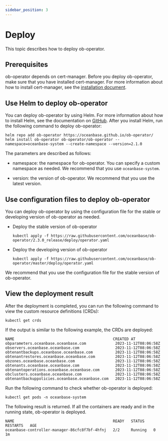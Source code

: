 ```yaml
---
sidebar_position: 3
---
```



# Deploy

This topic describes how to deploy ob-operator.

## Prerequisites

ob-operator depends on cert-manager. Before you deploy ob-operator, make sure that you have installed cert-manager. For more information about how to install cert-manager, see the [installation document](https://cert-manager.io/docs/installation/).

## Use Helm to deploy ob-operator

You can deploy ob-operator by using Helm. For more information about how to install Helm, see the documentation on [GitHub](https://github.com/helm/helm). After you install Helm, run the following command to deploy ob-operator:

```shell
helm repo add ob-operator https://oceanbase.github.io/ob-operator/
helm install ob-operator ob-operator/ob-operator --namespace=oceanbase-system --create-namespace --version=2.1.0
```

The parameters are described as follows:

* namespace: the namespace for ob-operator. You can specify a custom namespace as needed. We recommend that you use `oceanbase-system`.

* version: the version of ob-operator. We recommend that you use the latest version.

## Use configuration files to deploy ob-operator

You can deploy ob-operator by using the configuration file for the stable or developing version of ob-operator as needed.

* Deploy the stable version of ob-operator

   ```shell
   kubectl apply -f https://raw.githubusercontent.com/oceanbase/ob-operator/2.3.0_release/deploy/operator.yaml
   ```

* Deploy the developing version of ob-operator

   ```shell
   kubectl apply -f https://raw.githubusercontent.com/oceanbase/ob-operator/master/deploy/operator.yaml
   ```

We recommend that you use the configuration file for the stable version of ob-operator.

## View the deployment result

After the deployment is completed, you can run the following command to view the custom resource definitions (CRDs):

```shell
kubectl get crds
```

If the output is similar to the following example, the CRDs are deployed:

```shell
NAME                                            CREATED AT
obparameters.oceanbase.oceanbase.com             2023-11-12T08:06:58Z
observers.oceanbase.oceanbase.com                2023-11-12T08:06:58Z
obtenantbackups.oceanbase.oceanbase.com          2023-11-12T08:06:58Z
obtenantrestores.oceanbase.oceanbase.com         2023-11-12T08:06:58Z
obzones.oceanbase.oceanbase.com                  2023-11-12T08:06:58Z
obtenants.oceanbase.oceanbase.com                2023-11-12T08:06:58Z
obtenantoperations.oceanbase.oceanbase.com       2023-11-12T08:06:58Z
obclusters.oceanbase.oceanbase.com               2023-11-12T08:06:58Z
obtenantbackuppolicies.oceanbase.oceanbase.com   2023-11-12T08:06:58Z
```

Run the following command to check whether ob-operator is deployed:

```shell
kubectl get pods -n oceanbase-system
```

The following result is returned. If all the containers are ready and in the running state, ob-operator is deployed.

```shell
NAME                                            READY   STATUS    RESTARTS   AGE
oceanbase-controller-manager-86cfc8f7bf-4hfnj   2/2     Running   0          1m
```
